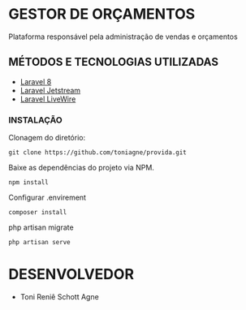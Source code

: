 # GESTOR DE ORÇAMENTOS 

Plataforma responsável pela administração de vendas e orçamentos

 
## MÉTODOS E TECNOLOGIAS UTILIZADAS

- [Laravel 8](https://angular.io/)
- [Laravel Jetstream](https://jetstream.laravel.com/2.x/introduction.html)
- [Laravel LiveWire](https://laravel-livewire.com/)

### INSTALAÇÃO
Clonagem do diretório:
```
git clone https://github.com/toniagne/provida.git
```

Baixe as dependências do projeto via NPM.
```
npm install
```
Configurar .envirement
```
composer install
```
php artisan migrate
```
php artisan serve
```

# DESENVOLVEDOR

- Toni Reniê Schott Agne
